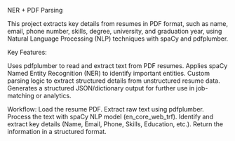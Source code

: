 NER + PDF Parsing

This project extracts key details from resumes in PDF format, such as name, email, phone number, skills, degree, university, and graduation year, using Natural Language Processing (NLP) techniques with spaCy and pdfplumber.

Key Features:

Uses pdfplumber to read and extract text from PDF resumes.
Applies spaCy Named Entity Recognition (NER) to identify important entities.
Custom parsing logic to extract structured details from unstructured resume data.
Generates a structured JSON/dictionary output for further use in job-matching or analytics.

Workflow:
Load the resume PDF.
Extract raw text using pdfplumber.
Process the text with spaCy NLP model (en_core_web_trf).
Identify and extract key details (Name, Email, Phone, Skills, Education, etc.).
Return the information in a structured format.
